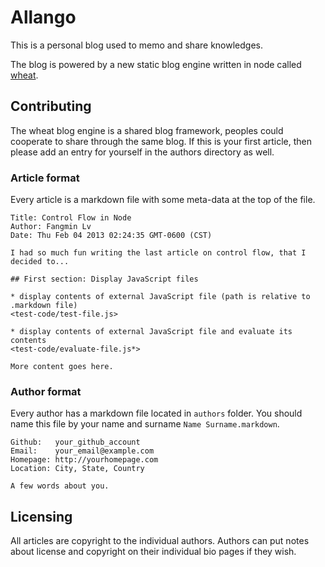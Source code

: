# Allango

This is a personal blog used to memo and share knowledges.

The blog is powered by a new static blog engine written in node called [wheat][].

[wheat]: http://github.com/creationix/wheat

## Contributing

The wheat blog engine is a shared blog framework, peoples could cooperate to share through the same blog.
If this is your first article, then please add an entry for yourself in the authors directory as well.

### Article format

Every article is a markdown file with some meta-data at the top of the file.

    Title: Control Flow in Node
    Author: Fangmin Lv
    Date: Thu Feb 04 2013 02:24:35 GMT-0600 (CST)

    I had so much fun writing the last article on control flow, that I decided to...

    ## First section: Display JavaScript files

    * display contents of external JavaScript file (path is relative to .markdown file)
    <test-code/test-file.js>

    * display contents of external JavaScript file and evaluate its contents
    <test-code/evaluate-file.js*>

    More content goes here.

### Author format

Every author has a markdown file located in `authors` folder. You should name this file by your name and surname `Name Surname.markdown`.

    Github:   your_github_account
    Email:    your_email@example.com
    Homepage: http://yourhomepage.com
    Location: City, State, Country

    A few words about you.

## Licensing

All articles are copyright to the individual authors.  Authors can put notes about license and copyright on their individual bio pages if they wish.
